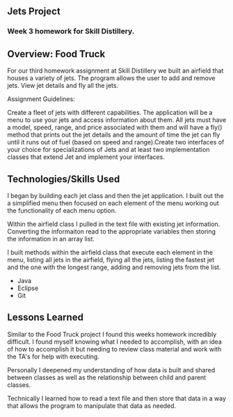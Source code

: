 ## Jets Project

### Week 3 homework for Skill Distillery.

## Overview: Food Truck

For our third homework assignment at Skill Distillery we built an airfield that houses a variety of jets. The program allows the user to add and remove jets. View jet details and fly all the jets.

Assignment Guidelines: 

Create a fleet of jets with different capabilities. The application will be a menu to use your jets and access information about them. All jets must have a model, speed, range, and price associated with them and will have a fly() method that prints out the jet details and the amount of time the jet can fly until it runs out of fuel (based on speed and range).Create two interfaces of your choice for specializations of Jets and at least two implementation classes that extend Jet and implement your interfaces.

## Technologies/Skills Used

I began by building each jet class and then the jet application. I built out the a simplified menu then focused on each element of the menu working out the functionality of each menu option. 

Within the airfield class I pulled in the text file with existing jet information. Converting the informaiton read to the appropriate variables then storing the information in an array list.

I built methods within the airfield class that execute each element in the menu, listing all jets in the airfield, flying all the jets, listing the fastest jet and the one with the longest range, adding and removing jets from the list. 

* Java
* Eclipse
* Git

## Lessons Learned

Similar to the Food Truck project I found this weeks homework incredibly difficult. I found myself knowing what I needed to accomplish, with an idea of how to accomplish it but needing to review class material and work with the TA's for help with executing. 

Personally I deepened my understanding of how data is built and shared between classes as well as the relationship between child and parent classes. 

Technically I learned how to read a text file and then store that data in a way that allows the program to manipulate that data as needed. 